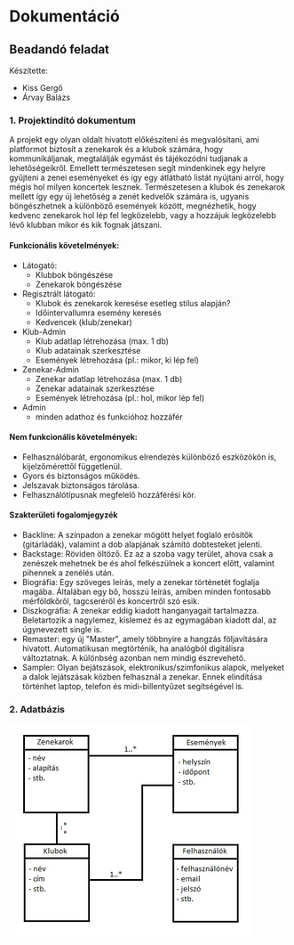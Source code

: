 # Dokumentáció

## Beadandó feladat

Készítette:
* Kiss Gergő
* Árvay Balázs

### 1. Projektindító dokumentum

A projekt egy olyan oldalt hivatott előkészíteni és megvalósítani, ami platformot biztosít a zenekarok és a klubok számára, hogy kommunikáljanak, megtalálják egymást és tájékozódni tudjanak a lehetőségeikről. Emellett természetesen segít mindenkinek egy helyre gyűjteni a zenei eseményeket és így egy átlátható listát nyújtani arról, hogy mégis hol milyen koncertek lesznek. Természetesen a klubok és zenekarok mellett így egy új lehetőség a zenét kedvelők számára is, ugyanis böngészhetnek a különböző események között, megnézhetik, hogy kedvenc zenekarok hol lép fel legközelebb, vagy a hozzájuk legközelebb lévő klubban mikor és kik fognak játszani.

#### Funkcionális követelmények:
* Látogató:
	* Klubbok böngészése
	* Zenekarok böngészése
* Regisztrált látogató:
	* Klubok és zenekarok keresése esetleg stílus alapján?
	* Időintervallumra esemény keresés
	* Kedvencek (klub/zenekar)
* Klub-Admin
	* Klub adatlap létrehozása (max. 1 db)
	* Klub adatainak szerkesztése
	* Események létrehozása (pl.: mikor, ki lép fel)
* Zenekar-Admin
	* Zenekar adatlap létrehozása (max. 1 db)
	* Zenekar adatainak szerkesztése
	* Események létrehozása (pl.: hol, mikor lép fel)
* Admin
	* minden adathoz és funkcióhoz hozzáfér
		
#### Nem funkcionális követelmények:
* Felhasználóbarát, ergonomikus elrendezés különböző eszközökön is, kijelzőmérettől függetlenül.
* Gyors és biztonságos működés.
* Jelszavak biztonságos tárolása.
* Felhasználótípusnak megfelelő hozzáférési kör.

#### Szakterületi fogalomjegyzék
* Backline: A színpadon a zenekar mögött helyet foglaló erõsítők (gitárládák), valamint a dob alapjának számító dobtesteket jelenti.
* Backstage: Röviden öltöző. Ez az a szoba vagy terület, ahova csak a zenészek mehetnek be és ahol felkészülnek a koncert előtt, valamint pihennek a zenélés után.
* Biográfia: Egy szöveges leírás, mely a zenekar történetét foglalja magába. Általában egy bő, hosszú leírás, amiben minden fontosabb mérföldkőről, tagcseréről és koncertről szó esik.
* Diszkográfia: A zenekar eddig kiadott hanganyagait tartalmazza. Beletartozik a nagylemez, kislemez és az egymagában kiadott dal, az úgynevezett single is.
* Remaster: egy új "Master", amely többnyire a hangzás följavítására hivatott. Automatikusan megtörténik, ha analógból digitálisra változtatnak. A különbség azonban nem mindig észrevehetõ.
* Sampler: Olyan bejátszások, elektronikus/szimfonikus alapok, melyeket a dalok lejátszásak közben felhasznál a zenekar. Ennek elindítása történhet laptop, telefon és midi-billentyűzet segítségével is.

### 2. Adatbázis
![Adatbázis](adatbazis.jpg)
